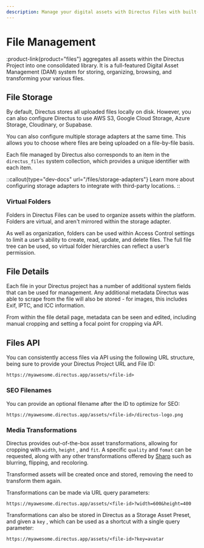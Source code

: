 ```yaml
---
description: Manage your digital assets with Directus Files with built-in media transformations for enhanced flexibility.
---
```


# File Management

:product-link{product="files"} aggregates all assets within the Directus Project into one consolidated library. It is a full-featured Digital Asset Management (DAM) system for storing, organizing, browsing, and transforming your various files.

<!-- TODO: IMAGE - FILES MODULE -->

## File Storage

By default, Directus stores all uploaded files locally on disk. However, you can also configure Directus to use AWS S3, Google Cloud Storage, Azure Storage, Cloudinary, or Supabase.

You can also configure multiple storage adapters at the same time. This allows you to choose where files are being uploaded on a file-by-file basis.

Each file managed by Directus also corresponds to an item in the `directus_files` system collection, which provides a unique identifier with each item.

::callout{type="dev-docs" url="/files/storage-adapters"}
Learn more about configuring storage adapters to integrate with third-party locations.
::

### Virtual Folders

Folders in Directus Files can be used to organize assets within the platform. Folders are virtual, and aren't mirrored within the storage adapter.

As well as organization, folders can be used within Access Control settings to limit a user’s ability to create, read, update, and delete files. The full file tree can be used, so virtual folder hierarchies can reflect a user’s permission.

## File Details

Each file in your Directus project has a number of additional system fields that can be used for management. Any additional metadata Directus was able to scrape from the file will also be stored - for images, this includes Exif, IPTC, and ICC information.

<!-- TODO: IMAGE - FILE IMAGE EDITOR -->

From within the file detail page, metadata can be seen and edited, including manual cropping and setting a focal point for cropping via API.

## Files API

You can consistently access files via API using the following URL structure, being sure to provide your Directus Project URL and File ID:

```
https://myawesome.directus.app/assets/<file-id>
```

### SEO Filenames

You can provide an optional filename after the ID to optimize for SEO:

```
https://myawesome.directus.app/assets/<file-id>/directus-logo.png
```

### Media Transformations

Directus provides out-of-the-box asset transformations, allowing for cropping with `width`, `height` , and `fit`. A specific `quality` and `fomat` can be requested, along with any other transformations offered by [Sharp](https://sharp.pixelplumbing.com/api-operation) such as blurring, flipping, and recoloring.

Transformed assets will be created once and stored, removing the need to transform them again.

Transformations can be made via URL query parameters:

```
https://myawesome.directus.app/assets/<file-id>?width=600&height=400
```

Transformations can also be stored in Directus as a Storage Asset Preset, and given a `key` , which can be used as a shortcut with a single query parameter:

```
https://myawesome.directus.app/assets/<file-id>?key=avatar
```
